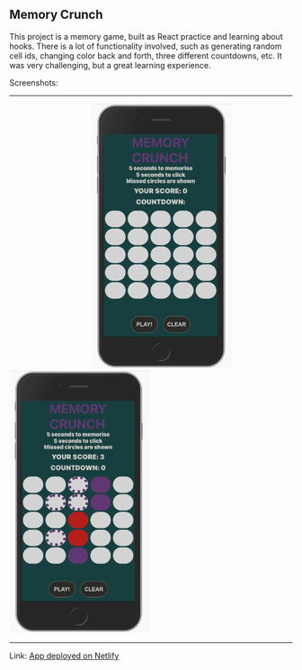 ## Memory Crunch

This project is a memory game, built as React practice and learning about hooks. There is a lot of functionality involved, such as generating random cell ids, changing color back and forth, three different countdowns, etc. It was very challenging, but a great learning experience.

Screenshots:  

---

                                       <img src="/screenshot_game1.png" width="250"  />          <img src="/screenshot_game2.png" width="250"  />

---

Link: [App deployed on Netlify](https://jethet-memory-game.netlify.app/)
